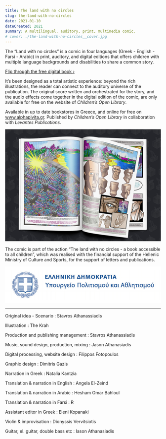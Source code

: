 ```yaml
---
title: The land with no circles
slug: the-land-with-no-circles
date: 2021-01-10
dateCreated: 2021
summary: A multilingual, auditory, print, multimedia comic.
# cover: ./the-land-with-no-circles__cover.jpg
---
```



The “Land with no circles” is a comic in four languages (Greek - English - Farsi - Arabic) in print, auditory, and digital editions that offers children with multiple language backgrounds and disabilities to share a common story.

<span class="cta"><a href="http://nocircles.alphapivita.gr/" target="_blank">Flip through the free digital book ›</a></span>

It’s been designed as a total artistic experience: beyond the rich illustrations, the reader can connect to the auditory universe of the publication. The original score written and orchestrated for the story, and the audio effects come together in the digital edition of the comic, are only available for free on the website of *Children’s Open Library*.

Αvailable in up to date bookstores in Greece, and online for free on www.alphapivita.gr. Published by *Children’s Open Library* in collaboration with *Levantes Publications*.

![Indicative pages from the print edition](./the-land-with-no-circles_02.jpg)

The comic is part of the action “The land with no circles - a book accessible to all children”, which was realised with the financial support of the Hellenic Ministry of Culture and Sports, for the support of letters and publications.

![Hellenic Ministry of Culture and Sports](./logo_Ministry-of-Culture.png)

***

Original idea - Scenario
: Stavros Athanassiadis

Illustration
: The Krah

Production and publishing management
: Stavros Athanassiadis

Music, sound design, production, mixing
: Jason Athanasiadis

Digital processing, website design
: Filippos Fotopoulos

Graphic design
: Dimitris Gazis

Narration in Greek
: Natalia Kantzia

Translation & narration in English
: Angela El-Zeind

Translation & narration in Arabic
: Hesham Omar Bahloul

Translation & narration in Farsi
: R

Assistant editor in Greek
: Eleni Kopanaki

Violin & improvisation
: Dionyssis Vervitsiotis

Guitar, el. guitar, double bass etc
: Iason Athanasiadis